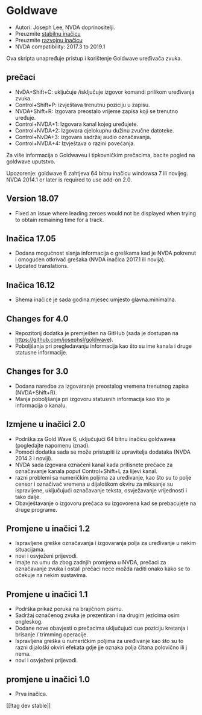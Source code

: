 # Goldwave #

* Autori: Joseph Lee, NVDA doprinositelji.
* Preuzmite [stabilnu inačicu][1]
* Preuzmite [razvojnu inačicu][2]
* NVDA compatibility: 2017.3 to 2019.1

Ova skripta unapređuje pristup i korištenje Goldwave uređivača zvuka.

## prečaci ##

* NvDA+Shift+C: uključuje /isključuje izgovor komandi prilikom uređivanja
  zvuka.
* Control+Shift+P: izvještava trenutnu poziciju u zapisu.
* NVDA+Shift+R: Izgovara preostalo vrijeme zapisa koji se trenutno uređuje.
* Control+NVDA+1: Izgovara kanal kojeg uređujete.
* Control+NVDA+2: Izgovara cjelokupnu dužinu zvučne datoteke.
* Control+NvDA+3: izgovara sadržaj audio označavanja.
* Control+NVDA+4: Izvještava o razini povećanja.

Za više informacija o Goldwaveu i tipkovničkim prečacima, bacite pogled na
goldwave uputstvo.

Upozorenje: goldwave 6 zahtjeva 64 bitnu inačicu windowsa 7 ili
novijeg. NVDA 2014.1 or later is required to use add-on 2.0.

## Version 18.07

* Fixed an issue where leading zeroes would not be displayed when trying to
  obtain remaining time for a track.

## Inačica 17.05

* Dodana mogućnost slanja informacija o greškama kad je NVDA pokrenut i
  omogućen otkrivač grešaka (NVDA inačica 2017.1 ili novija).
* Updated translations.

## Inačica 16.12

* Shema inačice je sada godina.mjesec umjesto glavna.minimalna.

## Changes for 4.0

* Repozitorij dodatka je premješten na GitHub (sada je dostupan na
  https://github.com/josephsl/goldwave).
* Poboljšanja pri pregledavanju informacija kao što su ime kanala i druge
  statusne informacije.

## Changes for 3.0

* Dodana naredba za izgovaranje preostalog vremena trenutnog zapisa
  (NVDA+Shift+R).
* Manja poboljšanja pri izgovoru statusnih informacija kao što je
  informacija o kanalu.

## Izmjene u inačici 2.0

* Podrška za Gold Wave 6, uključujući 64 bitnu inačicu goldwavea (pogledajte
  napomenu iznad).
* Pomoći dodatka sada se može pristupiti iz upravitelja dodataka (NVDA
  2014.3 i noviji).
* NVDA sada izgovara označeni kanal kada pritisnete prečace za označavanje
  kanala poput Control+Shift+L za lijevi kanal.
* razni problemi sa numeričkim poljima za uređivanje, kao što su to polje
  censor i označivać vremena u dijaloškom okviru za miksanje su ispravljene,
  uključujući označavanje teksta, osvježavanje vrijednosti i tako dalje.
* Obavještavanje o izgovoru prečaca su izgovorena kad se prebacujete na
  druge programe.

## Promjene u inačici 1.2

* Ispravljene greške označavanja i izgovaranja polja za uređivanje u nekim
  situacijama.
* novi i osvježeni prijevodi.
* Imajte na umu da zbog zadnjih promjena u NVDA, prečaci za označavanje
  zvuka i ostali prečaci neće možda raditi onako kako se to očekuje na nekim
  sustavima.

## Promjene u inačici 1.1

* Podrška prikaz poruka na brajičnom pismu.
* Sadržaj označenog zvuka je prezentiran i na drugim jezicima osim
  engleskog.
* Dodane nove obavjesti o prečacima uključujući cue poziciju kretanja i
  brisanje / trimming operacije.
* Ispravljena greška u numeričkim poljima za uređivanje kao što su to razni
  dijaloški okviri efekata gdje jje oznaka polja čitana polovično ili j
  nema.
* novi i osvježeni prijevodi.

## promjene u inačici 1.0

* Prva inačica.

[[!tag dev stable]]

[1]: https://addons.nvda-project.org/files/get.php?file=gwv

[2]: https://addons.nvda-project.org/files/get.php?file=gwv-dev
